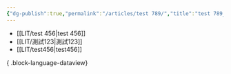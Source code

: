 ```yaml
---
{"dg-publish":true,"permalink":"/articles/test 789/","title":"test 789_123","noteIcon":"3","created":"2025-06-18T13:46:45.827+08:00","updated":"2025-06-18T14:09:42.879+08:00"}
---
```







- [[LIT/test 456\|test 456]]
- [[LIT/測試123\|測試123]]
- [[LIT/test456\|test456]]

{ .block-language-dataview}




